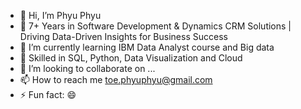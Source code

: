 - 👋 Hi, I’m Phyu Phyu
- 👀 7+ Years in Software Development & Dynamics CRM Solutions | Driving Data-Driven Insights for Business Success
- 🌱 I’m currently learning IBM Data Analyst course and Big data
- 🌱 Skilled in SQL, Python, Data Visualization and Cloud
- 💞️ I’m looking to collaborate on ...
- 📫 How to reach me toe.phyuphyu@gmail.com
- ⚡ Fun fact: 😄

<!---
PhyuPT/PhyuPT is a ✨ special ✨ repository because its `README.md` (this file) appears on your GitHub profile.
You can click the Preview link to take a look at your changes.
--->

